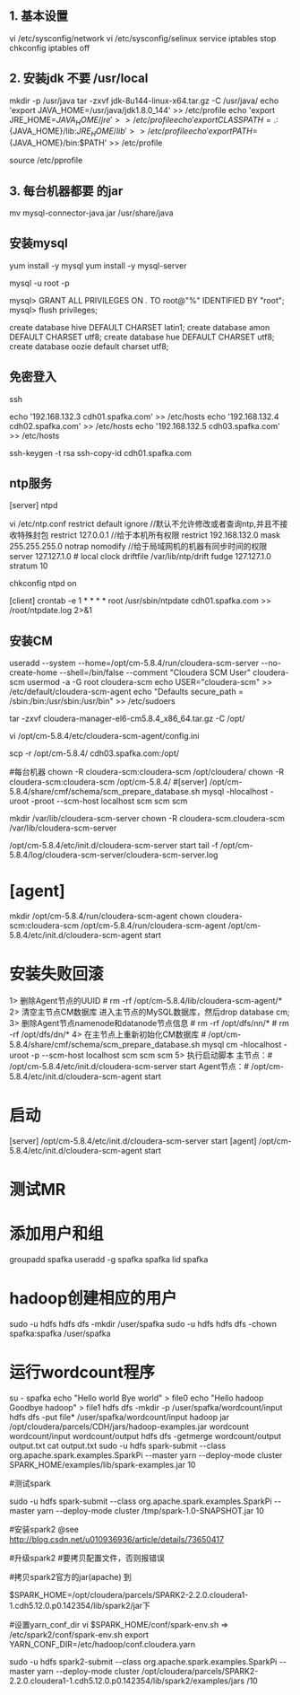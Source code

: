 ## 1. 基本设置
vi /etc/sysconfig/network
vi /etc/sysconfig/selinux 
service iptables stop
chkconfig iptables off
## 2. 安装jdk 不要 /usr/local
mkdir -p /usr/java
tar -zxvf jdk-8u144-linux-x64.tar.gz  -C /usr/java/
echo 'export JAVA_HOME=/usr/java/jdk1.8.0_144' >> /etc/profile
echo 'export JRE_HOME=${JAVA_HOME}/jre' >> /etc/profile
echo 'export CLASSPATH=.:${JAVA_HOME}/lib:${JRE_HOME}/lib' >> /etc/profile
echo 'export PATH=${JAVA_HOME}/bin:$PATH' >> /etc/profile

source /etc/pprofile

## 3. 每台机器都要 的jar
mv mysql-connector-java.jar  /usr/share/java

## 安装mysql 
yum install -y mysql
yum install -y mysql-server

mysql -u root -p

 
mysql> GRANT ALL PRIVILEGES ON *.* TO root@"%" IDENTIFIED BY "root";
mysql> flush privileges;

create database hive DEFAULT CHARSET latin1; 
create database amon DEFAULT CHARSET utf8;
create database hue DEFAULT CHARSET utf8;
create database oozie default charset utf8;


## 免密登入
ssh 

echo '192.168.132.3  cdh01.spafka.com' >> /etc/hosts
echo '192.168.132.4  cdh02.spafka.com' >> /etc/hosts
echo '192.168.132.5  cdh03.spafka.com' >> /etc/hosts

ssh-keygen -t rsa 
ssh-copy-id cdh01.spafka.com


## ntp服务

[server]
ntpd 

vi /etc/ntp.conf
restrict default ignore   //默认不允许修改或者查询ntp,并且不接收特殊封包
restrict 127.0.0.1        //给于本机所有权限
restrict 192.168.132.0 mask 255.255.255.0 notrap nomodify  //给于局域网机的机器有同步时间的权限
server 127.127.1.0     # local clock
driftfile /var/lib/ntp/drift
fudge   127.127.1.0 stratum 10


chkconfig ntpd on

[client]
crontab -e 
1 * * * * root /usr/sbin/ntpdate cdh01.spafka.com >> /root/ntpdate.log 2>&1

## 安装CM
useradd --system --home=/opt/cm-5.8.4/run/cloudera-scm-server --no-create-home --shell=/bin/false --comment "Cloudera SCM User" cloudera-scm
usermod -a -G root cloudera-scm
echo USER=\"cloudera-scm\" >> /etc/default/cloudera-scm-agent
echo "Defaults secure_path = /sbin:/bin:/usr/sbin:/usr/bin" >> /etc/sudoers

tar -zxvf cloudera-manager-el6-cm5.8.4_x86_64.tar.gz -C /opt/

 

vi /opt/cm-5.8.4/etc/cloudera-scm-agent/config.ini 

scp -r /opt/cm-5.8.4/ cdh03.spafka.com:/opt/ 

#每台机器 
chown -R cloudera-scm:cloudera-scm /opt/cloudera/
chown -R cloudera-scm:cloudera-scm /opt/cm-5.8.4/
#[server]
/opt/cm-5.8.4/share/cmf/schema/scm_prepare_database.sh mysql -hlocalhost -uroot -proot --scm-host localhost scm scm scm

mkdir /var/lib/cloudera-scm-server
chown -R cloudera-scm.cloudera-scm /var/lib/cloudera-scm-server

/opt/cm-5.8.4/etc/init.d/cloudera-scm-server start
tail -f /opt/cm-5.8.4/log/cloudera-scm-server/cloudera-scm-server.log
# [agent]
mkdir /opt/cm-5.8.4/run/cloudera-scm-agent
chown cloudera-scm:cloudera-scm /opt/cm-5.8.4/run/cloudera-scm-agent
/opt/cm-5.8.4/etc/init.d/cloudera-scm-agent start


# 安装失败回滚
1> 删除Agent节点的UUID 
      # rm -rf /opt/cm-5.8.4/lib/cloudera-scm-agent/*
2>  清空主节点CM数据库
      进入主节点的MySQL数据库，然后drop database cm;
3> 删除Agent节点namenode和datanode节点信息
     # rm -rf /opt/dfs/nn/*
     # rm -rf /opt/dfs/dn/*
4> 在主节点上重新初始化CM数据库
     # /opt/cm-5.8.4/share/cmf/schema/scm_prepare_database.sh mysql cm -hlocalhost -uroot -p --scm-host localhost scm scm scm
5> 执行启动脚本
     主节点：# /opt/cm-5.8.4/etc/init.d/cloudera-scm-server start
     Agent节点：# /opt/cm-5.8.4/etc/init.d/cloudera-scm-agent start

# 启动
[server]
/opt/cm-5.8.4/etc/init.d/cloudera-scm-server start
[agent]
/opt/cm-5.8.4/etc/init.d/cloudera-scm-agent start


# 测试MR 
# 添加用户和组
groupadd spafka
useradd -g spafka spafka
lid spafka

# hadoop创建相应的用户
sudo -u hdfs hdfs dfs -mkdir /user/spafka
sudo -u hdfs hdfs dfs -chown spafka:spafka /user/spafka

# 运行wordcount程序
su - spafka
echo "Hello world Bye world" > file0
echo "Hello hadoop Goodbye hadoop" > file1
hdfs dfs -mkdir -p /user/spafka/wordcount/input
hdfs dfs -put file* /user/spafka/wordcount/input
hadoop jar /opt/cloudera/parcels/CDH/jars/hadoop-examples.jar wordcount wordcount/input wordcount/output
hdfs dfs -getmerge wordcount/output output.txt
cat output.txt
sudo -u hdfs spark-submit --class org.apache.spark.examples.SparkPi --master yarn --deploy-mode cluster SPARK_HOME/examples/lib/spark-examples.jar 10

#测试spark

sudo -u hdfs spark-submit --class org.apache.spark.examples.SparkPi --master yarn --deploy-mode cluster /tmp/spark-1.0-SNAPSHOT.jar 10



#安装spark2 @see http://blog.csdn.net/u010936936/article/details/73650417

#升级spark2
#要拷贝配置文件，否则报错误

#拷贝spark2官方的jar(apache) 到 

$SPARK_HOME=/opt/cloudera/parcels/SPARK2-2.2.0.cloudera1-1.cdh5.12.0.p0.142354/lib/spark2/jar下

#设置yarn_conf_dir
vi $SPARK_HOME/conf/spark-env.sh => /etc/spark2/conf/spark-env.sh
export YARN_CONF_DIR=/etc/hadoop/conf.cloudera.yarn

sudo -u hdfs spark2-submit --class org.apache.spark.examples.SparkPi --master yarn --deploy-mode cluster /opt/cloudera/parcels/SPARK2-2.2.0.cloudera1-1.cdh5.12.0.p0.142354/lib/spark2/examples/jars /10
